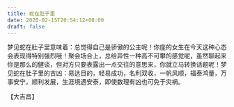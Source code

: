 ```yaml
---
title: 蛇在肚子里
date: 2020-02-15T20:54:12+08:00
draft: false
---
```


梦见蛇在肚子里意味着：总觉得自己是骄傲的公主呢！你座的女生在今天这种心态会表现得特别强烈哦！聚会场合上，总给异性一种高不可攀的感觉呢，虽然聊起来你是那么的健谈，但对方只要表露出一点交往的意思来，你就立马转换话题呢！梦见蛇在肚子里的吉凶：易达目的，轻易成功，名利双收，一帆风顺，福泰鸿量，万事安宁，顺利发展，生涯境遇安泰，即使数理有凶也可免于灾祸。

【大吉昌】
